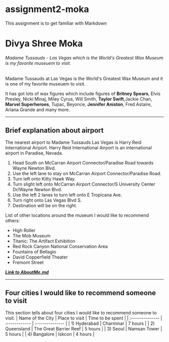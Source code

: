 # assignment2-moka
This assignment is to get familiar with Markdown

# Divya Shree Moka

###### Madame Tussauds - Las Vegas which is the World's Greatest Wax Museum is my favorite museuem to visit.

Madame Tussauds at Las Vegas is the World's Greatest Wax Museum and it is one of my favorite museuem to visit.

It has got lots of wax figures which include figures of **Britney Spears**, Elvis Presley, Nicki Minaj, Miley Cyrus, Will Smith, **Taylor Swift**,Jackie Chan, **Marvel Superheroes**, Tupac, Beyonce, __Jennifer Aniston__, Fred Astaire, Ariana Grande and many more.

---
## Brief explanation about airport

The nearest airport to Madame Tussauds Las Vegas is Harry Reid International Airport. Harry Reid International Airport is an international airport in Paradise, Nevada.
1. Head South on McCarran Airport Connector/Paradise Road towards Wayne Newton Blvd.
2. Use the left lane to stay on McCarran Airport Connector/Paradise Road.
3. Turn left onto Kitty Hawk Way.
4. Turn slight left onto McCarran Airport Connector/S University Center Dr/Wayne Newton Blvd.
5. Use the left 2 lanes to turn left onto E Tropicana Ave.
6. Turn right onto Las Vegas Blvd S.
7. Destination will be on the right.

List of other locations around the museum I would like to recommend others:
- High Roller
- The Mob Museum
- Titanic: The Artifact Exhibition
- Red Rock Canyon National Conservation Area
- Fountains of Bellagio
- David Copperfield Theater
- Fremont Street

***[Link to AboutMe.md](AboutMe.md)***

---
## Four cities I would like to recommend someone to visit

This section tells about four cities I would like to recommend someone to visit.
| Name of the City | Place to visit | Time to be spent |
| :-------------- | :------------ | :-------------- |
| 1) Hyderabad     |   Charminar    |    7 hours       |
| 2) Queensland    |   The Great Barrier Reef   |    5 hours       |
| 3) Seoul         |   Namsan Tower    |    5 hours       |
| 4) Bangalore     |   Iskcon    |    4 hours       |
